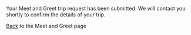 Your Meet and Greet trip request has been submitted.  We will contact you shortly
to confirm the details of your trip.

[Back](meet_greet.html) to the Meet and Greet page
